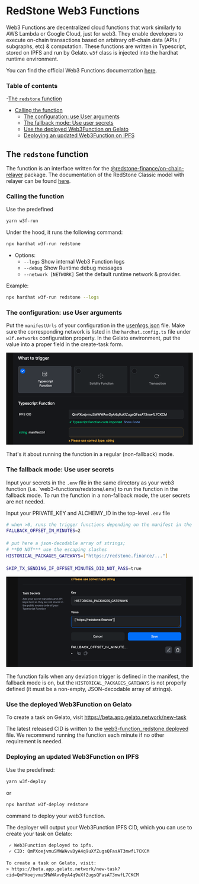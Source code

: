 # RedStone Web3 Functions

Web3 Functions are decentralized cloud functions that work similarly to AWS Lambda or Google Cloud, just for web3. They
enable developers to execute on-chain transactions based on arbitrary off-chain data (APIs / subgraphs, etc) &
computation. These functions are written in Typescript, stored on IPFS and run by Gelato.
`w3f` class is injected into the hardhat runtime environment.

You can find the official Web3 Functions
documentation [here](https://docs.gelato.network/developer-services/web3-functions).

### Table of contents

<!-- TOC -->

 -[The `redstone` function](#the-redstone-function)
- [Calling the function](#calling-the-function)
  - [The configuration: use User arguments](#the-configuration-use-user-arguments)
  - [The fallback mode: Use user secrets](#the-fallback-mode-use-user-secrets)
  - [Use the deployed Web3Function on Gelato](#use-the-deployed-web3function-on-gelato)
  - [Deploying an updated Web3Function on IPFS](#deploying-an-updated-web3function-on-ipfs)

<!-- TOC -->

## The `redstone` function

The function is an interface written for the [@redstone-finance/on-chain-relayer](../on-chain-relayer/) package.
The documentation of the RedStone Classic model with relayer can be
found [here](https://docs.redstone.finance/docs/smart-contract-devs/get-started/redstone-classic).

### Calling the function

Use the predefined

```bash
yarn w3f-run
```

Under the hood, it runs the following command:

```bash
npx hardhat w3f-run redstone
```

* Options:
  * `--logs` Show internal Web3 Function logs
  * `--debug` Show Runtime debug messages
  * `--network [NETWORK]` Set the default runtime network & provider.

Example:

```bash
npx hardhat w3f-run redstone --logs
```

### The configuration: use User arguments

Put the `manifestUrls` of your configuration in the [userArgs.json](./web3-functions/redstone/userArgs.json) file.
Make sure the corresponding network is listed in the `hardhat.config.ts` file under `w3f.networks` configuration property.
In the Gelato environment, put the value into a proper field in the create-task form.

![gelato-manifestUrl.png](assets/gelato-manifestUrl.png)

That's it about running the function in a regular (non-fallback) mode.

### The fallback mode: Use user secrets

Input your secrets in the `.env` file in the same directory as your web3 function (i.e. `web3-functions/redstone/.env) to run the function in the fallback mode.
To run the function in a non-fallback mode, the user secrets are not needed.

Input your PRIVATE_KEY and ALCHEMY_ID in the top-level `.env` file

```bash
# when >0, runs the trigger functions depending on the manifest in the fallback mode
FALLBACK_OFFSET_IN_MINUTES=2

# put here a json-decodable array of strings;
# **DO NOT*** use the escaping slashes
HISTORICAL_PACKAGES_GATEWAYS=["https://redstone.finance/..."]

SKIP_TX_SENDING_IF_OFFSET_MINUTES_DID_NOT_PASS=true
```

![gelato-secrets.png](assets/gelato-secrets.png)

The function fails when any deviation trigger is defined in the manifest, the fallback mode is on,
but the `HISTORICAL_PACKAGES_GATEWAYS` is not properly defined (it must be a non-empty, JSON-decodable array of strings).

### Use the deployed Web3Function on Gelato

To create a task on Gelato, visit https://beta.app.gelato.network/new-task

The latest released CID is written to the [web3-function_redstone.deployed](web3-function_redstone.deployed) file.
We recommend running the function each minute if no other requirement is needed.

### Deploying an updated Web3Function on IPFS

Use the predefined:

```bash
yarn w3f-deploy
```

or

```bash
npx hardhat w3f-deploy redstone
```

command to deploy your web3 function.

The deployer will output your Web3Function IPFS CID, which you can use to create your task on Gelato:

```text
 ✓ Web3Function deployed to ipfs.
 ✓ CID: QmPXoejvmuSMWWAvvDyA4q9uXfZugsQFasAT3mwfL7CKCM

To create a task on Gelato, visit:
> https://beta.app.gelato.network/new-task?cid=QmPXoejvmuSMWWAvvDyA4q9uXfZugsQFasAT3mwfL7CKCM
```
